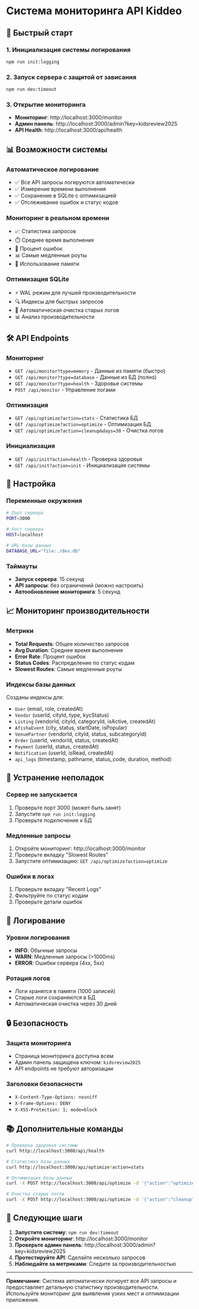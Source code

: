 # Система мониторинга API Kiddeo

## 🚀 Быстрый старт

### 1. Инициализация системы логирования
```bash
npm run init:logging
```

### 2. Запуск сервера с защитой от зависания
```bash
npm run dev:timeout
```

### 3. Открытие мониторинга
- **Мониторинг**: http://localhost:3000/monitor
- **Админ панель**: http://localhost:3000/admin?key=kidsreview2025
- **API Health**: http://localhost:3000/api/health

## 📊 Возможности системы

### Автоматическое логирование
- ✅ Все API запросы логируются автоматически
- ✅ Измерение времени выполнения
- ✅ Сохранение в SQLite с оптимизацией
- ✅ Отслеживание ошибок и статус кодов

### Мониторинг в реальном времени
- 📈 Статистика запросов
- ⏱️ Среднее время выполнения
- 🚨 Процент ошибок
- 📊 Самые медленные роуты
- 💾 Использование памяти

### Оптимизация SQLite
- ⚡ WAL режим для лучшей производительности
- 🔍 Индексы для быстрых запросов
- 🧹 Автоматическая очистка старых логов
- 📊 Анализ производительности

## 🛠️ API Endpoints

### Мониторинг
- `GET /api/monitor?type=memory` - Данные из памяти (быстро)
- `GET /api/monitor?type=database` - Данные из БД (полно)
- `GET /api/monitor?type=health` - Здоровье системы
- `POST /api/monitor` - Управление логами

### Оптимизация
- `GET /api/optimize?action=stats` - Статистика БД
- `GET /api/optimize?action=optimize` - Оптимизация БД
- `GET /api/optimize?action=cleanup&days=30` - Очистка логов

### Инициализация
- `GET /api/init?action=health` - Проверка здоровья
- `GET /api/init?action=init` - Инициализация системы

## 🔧 Настройка

### Переменные окружения
```bash
# Порт сервера
PORT=3000

# Хост сервера
HOST=localhost

# URL базы данных
DATABASE_URL="file:./dev.db"
```

### Таймауты
- **Запуск сервера**: 15 секунд
- **API запросы**: без ограничений (можно настроить)
- **Автообновление мониторинга**: 5 секунд

## 📈 Мониторинг производительности

### Метрики
- **Total Requests**: Общее количество запросов
- **Avg Duration**: Среднее время выполнения
- **Error Rate**: Процент ошибок
- **Status Codes**: Распределение по статус кодам
- **Slowest Routes**: Самые медленные роуты

### Индексы базы данных
Созданы индексы для:
- `User` (email, role, createdAt)
- `Vendor` (userId, cityId, type, kycStatus)
- `Listing` (vendorId, cityId, categoryId, isActive, createdAt)
- `AfishaEvent` (city, status, startDate, isPopular)
- `VenuePartner` (vendorId, cityId, status, subcategoryId)
- `Order` (userId, vendorId, status, createdAt)
- `Payment` (userId, status, createdAt)
- `Notification` (userId, isRead, createdAt)
- `api_logs` (timestamp, pathname, status_code, duration, method)

## 🚨 Устранение неполадок

### Сервер не запускается
1. Проверьте порт 3000 (может быть занят)
2. Запустите `npm run init:logging`
3. Проверьте подключение к БД

### Медленные запросы
1. Откройте мониторинг: http://localhost:3000/monitor
2. Проверьте вкладку "Slowest Routes"
3. Запустите оптимизацию: `GET /api/optimize?action=optimize`

### Ошибки в логах
1. Проверьте вкладку "Recent Logs"
2. Фильтруйте по статус кодам
3. Проверьте детали ошибок

## 📝 Логирование

### Уровни логирования
- **INFO**: Обычные запросы
- **WARN**: Медленные запросы (>1000ms)
- **ERROR**: Ошибки сервера (4xx, 5xx)

### Ротация логов
- Логи хранятся в памяти (1000 записей)
- Старые логи сохраняются в БД
- Автоматическая очистка через 30 дней

## 🔒 Безопасность

### Защита мониторинга
- Страница мониторинга доступна всем
- Админ панель защищена ключом: `kidsreview2025`
- API endpoints не требуют авторизации

### Заголовки безопасности
- `X-Content-Type-Options: nosniff`
- `X-Frame-Options: DENY`
- `X-XSS-Protection: 1; mode=block`

## 📚 Дополнительные команды

```bash
# Проверка здоровья системы
curl http://localhost:3000/api/health

# Статистика базы данных
curl http://localhost:3000/api/optimize?action=stats

# Оптимизация базы данных
curl -X POST http://localhost:3000/api/optimize -d '{"action":"optimize"}'

# Очистка старых логов
curl -X POST http://localhost:3000/api/optimize -d '{"action":"cleanup","daysToKeep":7}'
```

## 🎯 Следующие шаги

1. **Запустите систему**: `npm run dev:timeout`
2. **Откройте мониторинг**: http://localhost:3000/monitor
3. **Проверьте админ панель**: http://localhost:3000/admin?key=kidsreview2025
4. **Протестируйте API**: Сделайте несколько запросов
5. **Наблюдайте за метриками**: Следите за производительностью

---

**Примечание**: Система автоматически логирует все API запросы и предоставляет детальную статистику производительности. Используйте мониторинг для выявления узких мест и оптимизации приложения.
